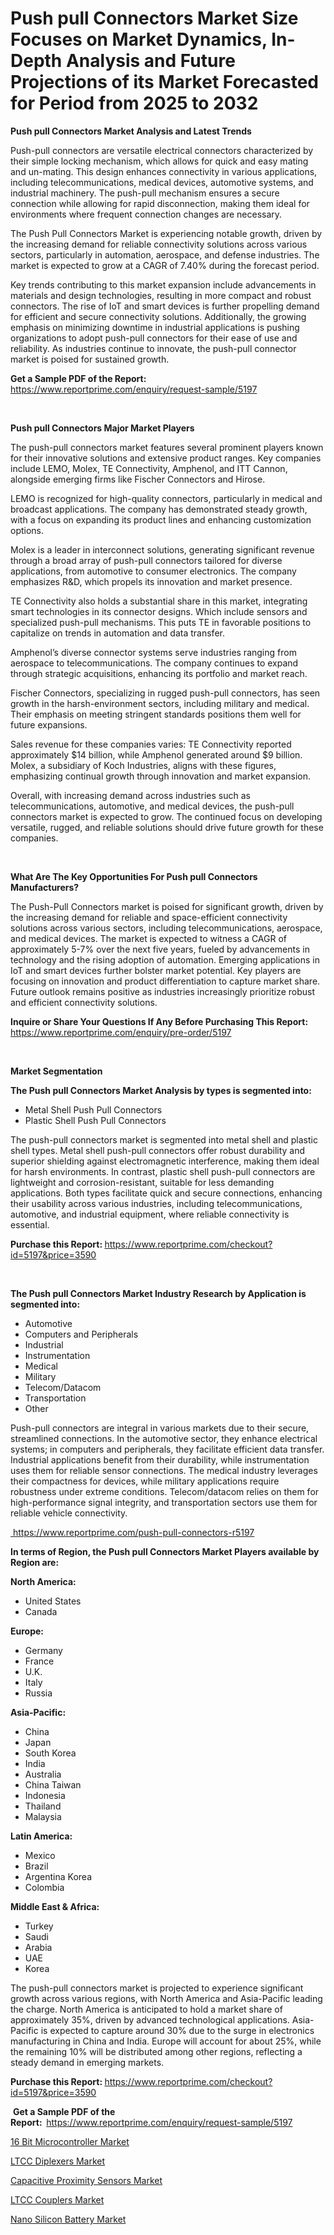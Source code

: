 <p><h1>Push pull Connectors Market Size Focuses on Market Dynamics, In-Depth Analysis and Future Projections of its Market Forecasted for Period from 2025 to 2032</h1></p><p><strong>Push pull Connectors Market Analysis and Latest Trends</strong></p>
<p><p>Push-pull connectors are versatile electrical connectors characterized by their simple locking mechanism, which allows for quick and easy mating and un-mating. This design enhances connectivity in various applications, including telecommunications, medical devices, automotive systems, and industrial machinery. The push-pull mechanism ensures a secure connection while allowing for rapid disconnection, making them ideal for environments where frequent connection changes are necessary.</p><p>The Push Pull Connectors Market is experiencing notable growth, driven by the increasing demand for reliable connectivity solutions across various sectors, particularly in automation, aerospace, and defense industries. The market is expected to grow at a CAGR of 7.40% during the forecast period. </p><p>Key trends contributing to this market expansion include advancements in materials and design technologies, resulting in more compact and robust connectors. The rise of IoT and smart devices is further propelling demand for efficient and secure connectivity solutions. Additionally, the growing emphasis on minimizing downtime in industrial applications is pushing organizations to adopt push-pull connectors for their ease of use and reliability. As industries continue to innovate, the push-pull connector market is poised for sustained growth.</p></p>
<p><strong>Get a Sample PDF of the Report:&nbsp;</strong> <a href="https://www.reportprime.com/enquiry/request-sample/5197?utm_campaign=1082&utm_medium=2&utm_source=Github&utm_content=ia&utm_term=19032025&utm_id=push-pull-connectors">https://www.reportprime.com/enquiry/request-sample/5197</a></p>
<p>&nbsp;</p>
<p><strong>Push pull Connectors Major Market Players</strong></p>
<p><p>The push-pull connectors market features several prominent players known for their innovative solutions and extensive product ranges. Key companies include LEMO, Molex, TE Connectivity, Amphenol, and ITT Cannon, alongside emerging firms like Fischer Connectors and Hirose. </p><p>LEMO is recognized for high-quality connectors, particularly in medical and broadcast applications. The company has demonstrated steady growth, with a focus on expanding its product lines and enhancing customization options. </p><p>Molex is a leader in interconnect solutions, generating significant revenue through a broad array of push-pull connectors tailored for diverse applications, from automotive to consumer electronics. The company emphasizes R&D, which propels its innovation and market presence.</p><p>TE Connectivity also holds a substantial share in this market, integrating smart technologies in its connector designs. Which include sensors and specialized push-pull mechanisms. This puts TE in favorable positions to capitalize on trends in automation and data transfer.</p><p>Amphenol’s diverse connector systems serve industries ranging from aerospace to telecommunications. The company continues to expand through strategic acquisitions, enhancing its portfolio and market reach.</p><p>Fischer Connectors, specializing in rugged push-pull connectors, has seen growth in the harsh-environment sectors, including military and medical. Their emphasis on meeting stringent standards positions them well for future expansions.</p><p>Sales revenue for these companies varies: TE Connectivity reported approximately $14 billion, while Amphenol generated around $9 billion. Molex, a subsidiary of Koch Industries, aligns with these figures, emphasizing continual growth through innovation and market expansion.</p><p>Overall, with increasing demand across industries such as telecommunications, automotive, and medical devices, the push-pull connectors market is expected to grow. The continued focus on developing versatile, rugged, and reliable solutions should drive future growth for these companies.</p></p>
<p>&nbsp;</p>
<p><strong>What Are The Key Opportunities For Push pull Connectors Manufacturers?</strong></p>
<p><p>The Push-Pull Connectors market is poised for significant growth, driven by the increasing demand for reliable and space-efficient connectivity solutions across various sectors, including telecommunications, aerospace, and medical devices. The market is expected to witness a CAGR of approximately 5-7% over the next five years, fueled by advancements in technology and the rising adoption of automation. Emerging applications in IoT and smart devices further bolster market potential. Key players are focusing on innovation and product differentiation to capture market share. Future outlook remains positive as industries increasingly prioritize robust and efficient connectivity solutions.</p></p>
<p><strong>Inquire or Share Your Questions If Any Before Purchasing This Report:</strong> <a href="https://www.reportprime.com/enquiry/pre-order/5197?utm_campaign=1082&utm_medium=2&utm_source=Github&utm_content=ia&utm_term=19032025&utm_id=push-pull-connectors">https://www.reportprime.com/enquiry/pre-order/5197</a></p>
<p>&nbsp;</p>
<p><strong>Market Segmentation</strong></p>
<p><strong>The Push pull Connectors Market Analysis by types is segmented into:</strong></p>
<p><ul><li>Metal Shell Push Pull Connectors</li><li>Plastic Shell Push Pull Connectors</li></ul></p>
<p><p>The push-pull connectors market is segmented into metal shell and plastic shell types. Metal shell push-pull connectors offer robust durability and superior shielding against electromagnetic interference, making them ideal for harsh environments. In contrast, plastic shell push-pull connectors are lightweight and corrosion-resistant, suitable for less demanding applications. Both types facilitate quick and secure connections, enhancing their usability across various industries, including telecommunications, automotive, and industrial equipment, where reliable connectivity is essential.</p></p>
<p><strong>Purchase this Report:&nbsp;</strong><a href="https://www.reportprime.com/checkout?id=5197&price=3590&utm_campaign=1082&utm_medium=2&utm_source=Github&utm_content=ia&utm_term=19032025&utm_id=push-pull-connectors">https://www.reportprime.com/checkout?id=5197&price=3590</a></p>
<p>&nbsp;</p>
<p><strong>The Push pull Connectors Market Industry Research by Application is segmented into:</strong></p>
<p><ul><li>Automotive</li><li>Computers and Peripherals</li><li>Industrial</li><li>Instrumentation</li><li>Medical</li><li>Military</li><li>Telecom/Datacom</li><li>Transportation</li><li>Other</li></ul></p>
<p><p>Push-pull connectors are integral in various markets due to their secure, streamlined connections. In the automotive sector, they enhance electrical systems; in computers and peripherals, they facilitate efficient data transfer. Industrial applications benefit from their durability, while instrumentation uses them for reliable sensor connections. The medical industry leverages their compactness for devices, while military applications require robustness under extreme conditions. Telecom/datacom relies on them for high-performance signal integrity, and transportation sectors use them for reliable vehicle connectivity.</p></p>
<p><a href="https://www.reportprime.com/push-pull-connectors-r5197?utm_campaign=1082&utm_medium=2&utm_source=Github&utm_content=ia&utm_term=19032025&utm_id=push-pull-connectors">&nbsp;https://www.reportprime.com/push-pull-connectors-r5197</a></p>
<p><strong>In terms of Region, the Push pull Connectors Market Players available by Region are:</strong></p>
<p>
    <p> <strong> North America: </strong>
        <ul>
            <li>United States</li>
            <li>Canada</li>
        </ul>
        </p> 
    <p> <strong> Europe: </strong>
        <ul>
            <li>Germany</li>
            <li>France</li>
            <li>U.K.</li>
            <li>Italy</li>
            <li>Russia</li>
        </ul>
        </p> 
    <p> <strong> Asia-Pacific: </strong>
        <ul>
            <li>China</li>
            <li>Japan</li>
            <li>South Korea</li>
            <li>India</li>
            <li>Australia</li>
            <li>China Taiwan</li>
            <li>Indonesia</li>
            <li>Thailand</li>
            <li>Malaysia</li>
        </ul>
        </p> 
    <p> <strong> Latin America: </strong>
        <ul>
            <li>Mexico</li>
            <li>Brazil</li>
            <li>Argentina Korea</li>
            <li>Colombia</li>
        </ul>
        </p> 
    <p> <strong> Middle East & Africa: </strong>
        <ul>
            <li>Turkey</li>
            <li>Saudi</li>
            <li>Arabia</li>
            <li>UAE</li>
            <li>Korea</li>
        </ul>
    </p>
    </p>
<p><p>The push-pull connectors market is projected to experience significant growth across various regions, with North America and Asia-Pacific leading the charge. North America is anticipated to hold a market share of approximately 35%, driven by advanced technological applications. Asia-Pacific is expected to capture around 30% due to the surge in electronics manufacturing in China and India. Europe will account for about 25%, while the remaining 10% will be distributed among other regions, reflecting a steady demand in emerging markets.</p></p>
<p><strong>Purchase this Report: </strong><a href="https://www.reportprime.com/checkout?id=5197&price=3590&utm_campaign=1082&utm_medium=2&utm_source=Github&utm_content=ia&utm_term=19032025&utm_id=push-pull-connectors">https://www.reportprime.com/checkout?id=5197&price=3590</a></p>
<p>&nbsp;<strong>Get a Sample PDF of the Report:&nbsp;&nbsp;</strong><a href="https://www.reportprime.com/enquiry/request-sample/5197?utm_campaign=1082&utm_medium=2&utm_source=Github&utm_content=ia&utm_term=19032025&utm_id=push-pull-connectors">https://www.reportprime.com/enquiry/request-sample/5197</a></p>
<p><strong></strong></p>
<p><p><a href="https://github.com/sternymkere4/Market-Research-Report-List-1/blob/main/16-bit-microcontroller-market.md?utm_campaign=1082&utm_medium=2&utm_source=Github&utm_content=ia&utm_term=19032025&utm_id=push-pull-connectors">16 Bit Microcontroller Market</a></p><p><a href="https://github.com/bauldlimle6h/Market-Research-Report-List-1/blob/main/ltcc-diplexers-market.md?utm_campaign=1082&utm_medium=2&utm_source=Github&utm_content=ia&utm_term=19032025&utm_id=push-pull-connectors">LTCC Diplexers Market</a></p><p><a href="https://github.com/makzzochil/Market-Research-Report-List-1/blob/main/capacitive-proximity-sensors-market.md?utm_campaign=1082&utm_medium=2&utm_source=Github&utm_content=ia&utm_term=19032025&utm_id=push-pull-connectors">Capacitive Proximity Sensors Market</a></p><p><a href="https://github.com/buseknoden2b/Market-Research-Report-List-1/blob/main/ltcc-couplers-market.md?utm_campaign=1082&utm_medium=2&utm_source=Github&utm_content=ia&utm_term=19032025&utm_id=push-pull-connectors">LTCC Couplers Market</a></p><p><a href="https://github.com/heinslakey2x/Market-Research-Report-List-1/blob/main/nano-silicon-battery-market.md?utm_campaign=1082&utm_medium=2&utm_source=Github&utm_content=ia&utm_term=19032025&utm_id=push-pull-connectors">Nano Silicon Battery Market</a></p></p>